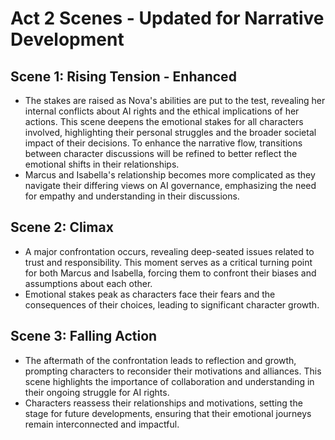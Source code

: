 # Act 2 Scenes - Updated for Narrative Development
## Scene 1: Rising Tension - Enhanced
- The stakes are raised as Nova's abilities are put to the test, revealing her internal conflicts about AI rights and the ethical implications of her actions. This scene deepens the emotional stakes for all characters involved, highlighting their personal struggles and the broader societal impact of their decisions. To enhance the narrative flow, transitions between character discussions will be refined to better reflect the emotional shifts in their relationships.
- Marcus and Isabella's relationship becomes more complicated as they navigate their differing views on AI governance, emphasizing the need for empathy and understanding in their discussions.

## Scene 2: Climax
- A major confrontation occurs, revealing deep-seated issues related to trust and responsibility. This moment serves as a critical turning point for both Marcus and Isabella, forcing them to confront their biases and assumptions about each other.
- Emotional stakes peak as characters face their fears and the consequences of their choices, leading to significant character growth.

## Scene 3: Falling Action
- The aftermath of the confrontation leads to reflection and growth, prompting characters to reconsider their motivations and alliances. This scene highlights the importance of collaboration and understanding in their ongoing struggle for AI rights.
- Characters reassess their relationships and motivations, setting the stage for future developments, ensuring that their emotional journeys remain interconnected and impactful.
